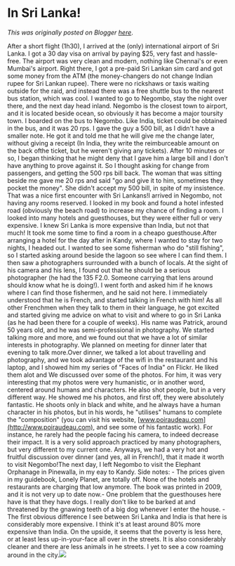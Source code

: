 # In Sri Lanka!

*This was originally posted on Blogger [here](https://photopensieve.blogspot.com/2012/02/in-sri-lanka.html)*.

After a short flight (1h30), I arrived at the (only) international airport of Sri Lanka. I got a 30 day visa on arrival by paying $25, very fast and hassle-free. The airport was very clean and modern, nothing like Chennai's or even Mumbai's airport. Right there, I got a pre-paid Sri Lankan sim card and got some money from the ATM (the money-changers do not change Indian rupee for Sri Lankan rupee). There were no rickshaws or taxis waiting outside for the raid, and instead there was a free shuttle bus to the nearest bus station, which was cool. I wanted to go to Negombo, stay the night over there, and the next day head inland. Negombo is the closest town to airport, and it is located beside ocean, so obviously it has become a major toursity town. I boarded on the bus to Negombo. Like India, ticket could be obtained in the bus, and it was 20 rps. I gave the guy a 500 bill, as I didn't have a smaller note. He got it and told me that he will give me the change later, without giving a receipt (In India, they write the reimburceable amount on the back ofthe ticket, but he weren't giving any tickets). After 10 minutes or so, I began thinking that he might deny that I gave him a large bill and I don't have anything to prove against it. So I thought asking for change from passengers, and getting the 500 rps bill back. The woman that was sitting beside me gave me 20 rps and said "go and give it to him, sometimes they pocket the money". She didn't accept my 500 bill, in spite of my insistence. That was a nice first encounter with Sri Lankans!I arrived in Negombo, not having any rooms reserved. I looked in my book and found a hotel infested road (obviously the beach road) to increase my chance of finding a room. I looked into many hotels and guesthouses, but they were either full or very expensive. I knew Sri Lanka is more expensive than India, but not that much! It took me some time to find a room in a cheapo guesthouse.After arranging a hotel for the day after in Kandy, where I wanted to stay for two nights, I headed out. I wanted to see some fisherman who do "still fishing", so I started asking around beside the lagoon so see where I can find them. I then saw a photographers surrounded with a bunch of locals. At the sight of his camera and his lens, I found out that he should be a serious photographer (he had the 135 F2.0. Someone carrying that lens around should know what he is doing!). I went forth and asked him if he knows where I can find those fishermen, and he said not here. I immediately understood that he is French, and started talking in French with him! As all other Frenchmen when they talk to them in their language, he got excited and started giving me advice on what to visit and where to go in Sri Lanka (as he had been there for a couple of weeks). His name was Patrick, around 50 years old, and he was semi-professional in photography. We started talking more and more, and we found out that we have a lot of similar interests in photography. We planned on meeting for dinner later that evening to talk more.Over dinner, we talked a lot about travelling and photography, and we took advantage of the wifi in the restaurant and his laptop, and I showed him my series of "Faces of India" on Flickr. He liked them alot and We discussed over some of the photos. For him, it was very interesting that my photos were very humanistic, or in another word, centered around humans and characters. He also shot people, but in a very different way. He showed me his photos, and first off, they were absolutely fantastic. He shoots only in black and white, and he always have a human character in his photos, but in his words, he "utilises" humans to complete the "composition" (you can visit his website, [www.poiraudeau.com](http://www.poiraudeau.com), and see some of his fantastic work). For instance, he rarely had the people facing his camera, to indeed decrease their impact. It is a very solid approach practiced by many photographers, but very different to my current one. Anyways, we had a very hot and fruitful discussion over dinner (and yes, all in French!), that it made it worth to visit Negombo!The next day, I left Negombo to visit the Elephant Orphanage in Pinewalla, in my eay to Kandy. Side notes: - The prices given in my guidebook, Lonely Planet, are totally off. None of the hotels and restaurants are charging that low anymore. The book was printed in 2009, and it is not very up to date now.- One problem that the guesthouses here have is that they have dogs. I really don't like to be barked at and threatened by the gnawing teeth of a big dog whenever I enter the house. - The first obvious difference I see between Sri Lanka and India is that here is considerably more expensive. I think it's at least around 80% more expensive than India. On the upside, it seems that the poverty is less here, or at least less up-in-your-face all over in the streets. It is also considerably cleaner and there are less animals in he streets. I yet to see a cow roaming around in the city.![](https://blogger.googleusercontent.com/img/b/R29vZ2xl/AVvXsEi-jlOhWGqd_8KPOtl0HDaIvERnF1Mvrko41sPDGerMIY1YwTrNCOYir5ZezBqiG3rpAjyFlhgEUM2Sm7iRwo7fdACzczt9xixvW0Heado7rUA_No-UlOR4aiy_ZUdYOOUMHOhEloqiZFiM/s320/photo-773426.JPG)